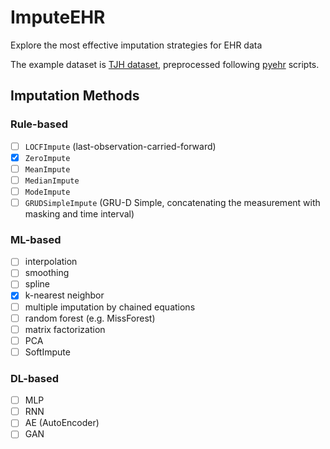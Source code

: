 # ImputeEHR

Explore the most effective imputation strategies for EHR data

The example dataset is [TJH dataset](https://www.nature.com/articles/s42256-020-0180-7), preprocessed following [pyehr](https://github.com/yhzhu99/pyehr) scripts.

## Imputation Methods


### Rule-based


- [ ] `LOCFImpute` (last-observation-carried-forward)
- [x] `ZeroImpute`
- [ ] `MeanImpute`
- [ ] `MedianImpute`
- [ ] `ModeImpute`
- [ ] `GRUDSimpleImpute` (GRU-D Simple, concatenating the measurement with masking and time interval)

### ML-based

- [ ] interpolation
- [ ] smoothing
- [ ] spline
- [x] k-nearest neighbor
- [ ] multiple imputation by chained equations
- [ ] random forest (e.g. MissForest)
- [ ] matrix factorization
- [ ] PCA
- [ ] SoftImpute

### DL-based

- [ ] MLP
- [ ] RNN
- [ ] AE (AutoEncoder)
- [ ] GAN
